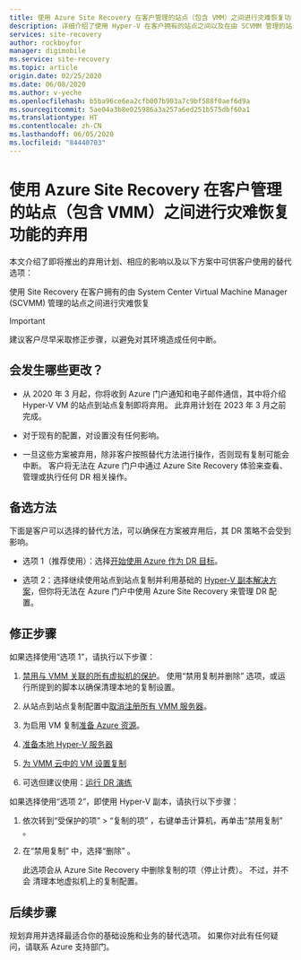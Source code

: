 ```yaml
---
title: 使用 Azure Site Recovery 在客户管理的站点（包含 VMM）之间进行灾难恢复功能的弃用| Azure
description: 详细介绍了使用 Hyper-V 在客户拥有的站点之间以及在由 SCVMM 管理的站点之间通过 Azure Site Discovery 进行灾难恢复这一功能即将弃用，并详细介绍了替代选项
services: site-recovery
author: rockboyfor
manager: digimobile
ms.service: site-recovery
ms.topic: article
origin.date: 02/25/2020
ms.date: 06/08/2020
ms.author: v-yeche
ms.openlocfilehash: b5ba96ce6ea2cfb007b903a7c9bf588f0aef6d9a
ms.sourcegitcommit: 5ae04a3b8e025986a3a257a6ed251b575dbf60a1
ms.translationtype: HT
ms.contentlocale: zh-CN
ms.lasthandoff: 06/05/2020
ms.locfileid: "84440703"
---
```

<!--Characters Content only-->
# <a name="deprecation-of-disaster-recovery-between-customer-managed-sites-with-vmm-using-azure-site-recovery"></a>使用 Azure Site Recovery 在客户管理的站点（包含 VMM）之间进行灾难恢复功能的弃用

本文介绍了即将推出的弃用计划、相应的影响以及以下方案中可供客户使用的替代选项：

使用 Site Recovery 在客户拥有的由 System Center Virtual Machine Manager (SCVMM) 管理的站点之间进行灾难恢复

> [!IMPORTANT]
> 建议客户尽早采取修正步骤，以避免对其环境造成任何中断。 

## <a name="what-changes-should-you-expect"></a>会发生哪些更改？

- 从 2020 年 3 月起，你将收到 Azure 门户通知和电子邮件通信，其中将介绍 Hyper-V VM 的站点到站点复制即将弃用。 此弃用计划在 2023 年 3 月之前完成。

- 对于现有的配置，对设置没有任何影响。

- 一旦这些方案被弃用，除非客户按照替代方法进行操作，否则现有复制可能会中断。 客户将无法在 Azure 门户中通过 Azure Site Recovery 体验来查看、管理或执行任何 DR 相关操作。

## <a name="alternatives"></a>备选方法 

下面是客户可以选择的替代方法，可以确保在方案被弃用后，其 DR 策略不会受到影响。 

- 选项 1（推荐使用）：选择[开始使用 Azure 作为 DR 目标](hyper-v-vmm-azure-tutorial.md)。

- 选项 2：选择继续使用站点到站点复制并利用基础的 [Hyper-V 副本解决方案](https://docs.microsoft.com/windows-server/virtualization/hyper-v/manage/set-up-hyper-v-replica)，但你将无法在 Azure 门户中使用 Azure Site Recovery 来管理 DR 配置。 

## <a name="remediation-steps"></a>修正步骤

如果选择使用“选项 1”，请执行以下步骤：

1. [禁用与 VMM 关联的所有虚拟机的保护](site-recovery-manage-registration-and-protection.md#disable-protection-for-a-hyper-v-virtual-machine-replicating-to-secondary-vmm-server-using-the-system-center-vmm-to-vmm-scenario)。 使用“禁用复制并删除”  选项，或运行所提到的脚本以确保清理本地的复制设置。 

2. 从站点到站点复制配置中[取消注册所有 VMM 服务器](site-recovery-manage-registration-and-protection.md#unregister-a-vmm-server)。

3. 为启用 VM 复制[准备 Azure 资源](tutorial-prepare-azure-for-hyperv.md)。
4. [准备本地 Hyper-V 服务器](hyper-v-prepare-on-premises-tutorial.md)
5. [为 VMM 云中的 VM 设置复制](hyper-v-vmm-azure-tutorial.md)
6. 可选但建议使用：[运行 DR 演练](tutorial-dr-drill-azure.md)

如果选择使用“选项 2”，即使用 Hyper-V 副本，请执行以下步骤：

1. 依次转到“受保护的项”   > “复制的项”  ，右键单击计算机，再单击“禁用复制”  。
2. 在“禁用复制”  中，选择“删除”  。

    此选项会从 Azure Site Recovery 中删除复制的项（停止计费）。 不过，并不会  清理本地虚拟机上的复制配置。 

## <a name="next-steps"></a>后续步骤
规划弃用并选择最适合你的基础设施和业务的替代选项。 如果你对此有任何疑问，请联系 Azure 支持部门。

<!-- Update_Description: update meta properties, wording update, update link -->